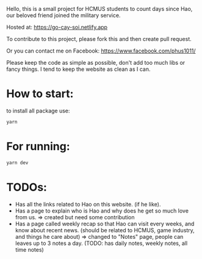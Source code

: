 Hello, this is a small project for HCMUS students to count days since Hao, our beloved friend joined the military service.

Hosted at: https://go-cay-soi.netlify.app

To contribute to this project, please fork this and then create pull request.

Or you can contact me on Facebook: https://www.facebook.com/phus1011/

Please keep the code as simple as possible, don't add too much libs or  fancy things. I tend to keep the website as clean as I can.

# How to start:
to install all package use:
```bash
yarn
```

# For running:
```bash
yarn dev
```

# TODOs: 
- Has all the links related to Hao on this website. (if he like).
- Has a page to explain who is Hao and why does he get so much love from us. => created but need some contribution
- Has a page called weekly recap so that Hao can visit every weeks, and know about recent news. (should be related to HCMUS, game industry, and things he care about) => changed to "Notes" page, people can leaves up to 3 notes a day. (TODO: has daily notes, weekly notes, all time notes)
  
